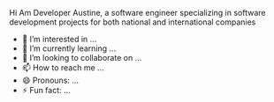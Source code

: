   Hi Am Developer Austine, a software engineer specializing in software development projects for both national and international companies
- 👀 I’m interested in ...
- 🌱 I’m currently learning ...
- 💞️ I’m looking to collaborate on ...
- 📫 How to reach me ...
- 😄 Pronouns: ...
- ⚡ Fun fact: ...

<!---
developer-austine/developer-austine is a ✨ special ✨ repository because its `README.md` (this file) appears on your GitHub profile.
You can click the Preview link to take a look at your changes.
--->
